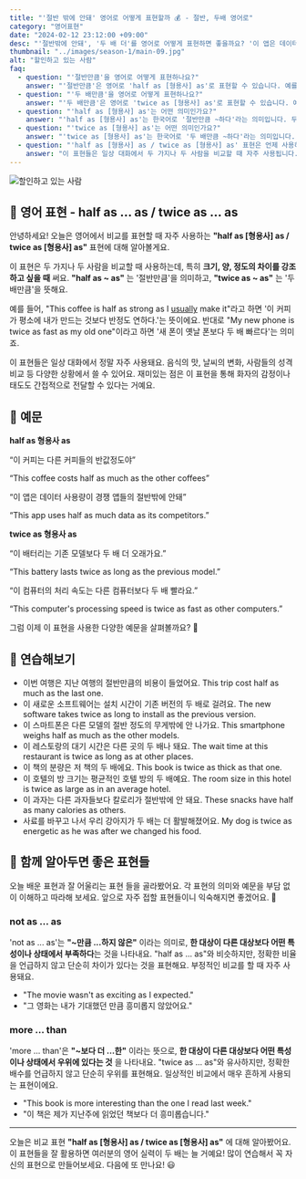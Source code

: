 ```yaml
---
title: "'절반 밖에 안돼' 영어로 어떻게 표현할까 💰 - 절반, 두배 영어로"
category: "영어표현"
date: "2024-02-12 23:12:00 +09:00"
desc: "'절반밖에 안돼', '두 배 더'를 영어로 어떻게 표현하면 좋을까요? '이 앱은 데이터 사용량이 경쟁 앱들의 절반밖에 안돼.', '이 컴퓨터의 처리 속도는 다른 컴퓨터보다 두 배 빨라요.' 등을 영어로 표현하는 법을 배워봅시다. 다양한 예문을 통해서 연습하고 본인의 표현으로 만들어 보세요."
thumbnail: "../images/season-1/main-09.jpg"
alt: "할인하고 있는 사람"
faq:
  - question: "'절반만큼'을 영어로 어떻게 표현하나요?"
    answer: "'절반만큼'은 영어로 'half as [형용사] as'로 표현할 수 있습니다. 예를 들어, 'The homework was half as difficult as I expected'는 '숙제가 예상했던 것의 절반만큼 어려웠다'는 의미입니다."
  - question: "'두 배만큼'을 영어로 어떻게 표현하나요?"
    answer: "'두 배만큼'은 영어로 'twice as [형용사] as'로 표현할 수 있습니다. 예를 들어, 'This restaurant is twice as crowded as it was last week'는 '이 식당이 지난주보다 두 배 붐빈다'는 의미입니다."
  - question: "'half as [형용사] as'는 어떤 의미인가요?"
    answer: "'half as [형용사] as'는 한국어로 '절반만큼 ~하다'라는 의미입니다. 두 가지를 비교할 때 사용하며, 특정 특성이나 상태가 다른 것의 절반 정도임을 나타냅니다. 예를 들어, 'This coffee is half as strong as I usually make it'은 '이 커피는 내가 보통 만드는 것의 절반만큼 진하다'는 뜻입니다."
  - question: "'twice as [형용사] as'는 어떤 의미인가요?"
    answer: "'twice as [형용사] as'는 한국어로 '두 배만큼 ~하다'라는 의미입니다. 두 가지를 비교할 때 사용하며, 특정 특성이나 상태가 다른 것의 두 배임을 나타냅니다. 예를 들어, 'My new phone is twice as fast as my old one'은 '내 새 폰이 옛날 폰보다 두 배 빠르다'는 뜻입니다."
  - question: "'half as [형용사] as / twice as [형용사] as' 표현은 언제 사용하나요?"
    answer: "이 표현들은 일상 대화에서 두 가지나 두 사람을 비교할 때 자주 사용됩니다. 특히 크기, 양, 정도의 차이를 강조하고 싶을 때 효과적입니다. 음식의 맛, 날씨의 변화, 사람들의 성격 비교 등 다양한 상황에서 활용할 수 있습니다."
---
```


![할인하고 있는 사람](../images/season-1/main-09.jpg)

## 🌟 영어 표현 - half as ... as / twice as ... as

안녕하세요! 오늘은 영어에서 비교를 표현할 때 자주 사용하는 **"half as [형용사] as / twice as [형용사] as"** 표현에 대해 알아볼게요.

이 표현은 두 가지나 두 사람을 비교할 때 사용하는데, 특히 **크기, 양, 정도의 차이를 강조하고 싶을 때** 써요. **"half as ~ as"** 는 '절반만큼'을 의미하고, **"twice as ~ as"** 는 '두 배만큼'을 뜻해요.

예를 들어, "This coffee is half as strong as I <a href="/blog/in-english/017.usually/">usually</a> make it"라고 하면 '이 커피가 평소에 내가 만드는 것보다 반정도 연하다.'는 뜻이에요. 반대로 "My new phone is twice as fast as my old one"이라고 하면 '새 폰이 옛날 폰보다 두 배 빠르다'는 의미죠.

이 표현들은 일상 대화에서 정말 자주 사용돼요. 음식의 맛, 날씨의 변화, 사람들의 성격 비교 등 다양한 상황에서 쓸 수 있어요. 재미있는 점은 이 표현을 통해 화자의 감정이나 태도도 간접적으로 전달할 수 있다는 거예요.

## 📖 예문

**half as 형용사 as**

“이 커피는 다른 커피들의 반값정도야”

“This coffee costs half as much as the other coffees”

“이 앱은 데이터 사용량이 경쟁 앱들의 절반밖에 안돼”

“This app uses half as much data as its competitors.”

**twice as 형용사 as**

“이 배터리는 기존 모델보다 두 배 더 오래가요.”

“This battery lasts twice as long as the previous model.”

“이 컴퓨터의 처리 속도는 다른 컴퓨터보다 두 배 빨라요.”

“This computer's processing speed is twice as fast as other computers.”

그럼 이제 이 표현을 사용한 다양한 예문을 살펴볼까요? 🚀

## 💬 연습해보기

<ul data-interactive-list>
  <li data-interactive-item>
    <span data-toggler>이번 여행은 지난 여행의 절반만큼의 비용이 들었어요.</span>
    <span data-answer>This trip cost half as much as the last one.</span>
  </li>
  <li data-interactive-item>
    <span data-toggler>이 새로운 소프트웨어는 설치 시간이 기존 버전의 두 배로 걸려요.</span>
    <span data-answer>The new software takes twice as long to install as the previous version.</span>
  </li>
  <li data-interactive-item>
    <span data-toggler>이 스마트폰은 다른 모델의 절반 정도의 무게밖에 안 나가요.</span>
    <span data-answer>This smartphone weighs half as much as the other models.</span>
  </li>
  <li data-interactive-item>
    <span data-toggler>이 레스토랑의 대기 시간은 다른 곳의 두 배나 돼요.</span>
    <span data-answer>The wait time at this restaurant is twice as long as at other places.</span>
  </li>
  <li data-interactive-item>
    <span data-toggler>이 책의 분량은 저 책의 두 배에요.</span>
    <span data-answer>This book is twice as thick as that one.</span>
  </li>
  <li data-interactive-item>
    <span data-toggler>이 호텔의 방 크기는 평균적인 호텔 방의 두 배예요.</span>
    <span data-answer>The room size in this hotel is twice as large as in an average hotel.</span>
  </li>
  <li data-interactive-item>
    <span data-toggler>이 과자는 다른 과자들보다 칼로리가 절반밖에 안 돼요.</span>
    <span data-answer>These snacks have half as many calories as others.</span>
  </li>
  <li data-interactive-item>
    <span data-toggler>사료를 바꾸고 나서 우리 강아지가 두 배는 더 활발해졌어요.</span>
    <span data-answer>My dog is twice as energetic as he was after we changed his food.</span>
  </li>
</ul>

## 🤝 함께 알아두면 좋은 표현들

오늘 배운 표현과 잘 어울리는 표현 들을 골라봤어요. 각 표현의 의미와 예문을 부담 없이 이해하고 따라해 보세요. 앞으로 자주 접할 표현들이니 익숙해지면 좋겠어요. 🤗

### not as ... as

'not as ... as'는 **"~만큼 ...하지 않은"** 이라는 의미로, **한 대상이 다른 대상보다 어떤 특성이나 상태에서 부족하다**는 것을 나타내요. "half as ... as"와 비슷하지만, 정확한 비율을 언급하지 않고 단순히 차이가 있다는 것을 표현해요. 부정적인 비교를 할 때 자주 사용돼요.

- "The movie wasn't as exciting as I expected."
- "그 영화는 내가 기대했던 만큼 흥미롭지 않았어요."

### more ... than

'more ... than'은 **"~보다 더 ...한"** 이라는 뜻으로, **한 대상이 다른 대상보다 어떤 특성이나 상태에서 우위에 있다는 것** 을 나타내요. "twice as ... as"와 유사하지만, 정확한 배수를 언급하지 않고 단순히 우위를 표현해요. 일상적인 비교에서 매우 흔하게 사용되는 표현이에요.

- "This book is more interesting than the one I read last week."
- "이 책은 제가 지난주에 읽었던 책보다 더 흥미롭습니다."

---

오늘은 비교 표현 **"half as [형용사] as / twice as [형용사] as"** 에 대해 알아봤어요. 이 표현들을 잘 활용하면 여러분의 영어 실력이 두 배는 늘 거예요! 많이 연습해서 꼭 자신의 표현으로 만들어보세요. 다음에 또 만나요! 😃
